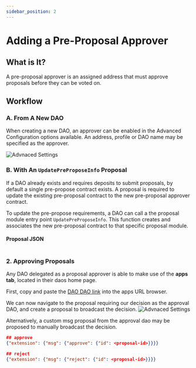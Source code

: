 ```yaml
---
sidebar_position: 2
---
```


# Adding a Pre-Proposal Approver

## What is It?
A pre-proposal approver is an assigned address that must approve proposals before they can be voted on.

## Workflow

### A. From A New DAO
When creating a new DAO, an approver can be enabled in the Advanced Configuration options available. An address, profile or DAO name may be specified as the approver. 

![Advnaced Settings](/img/quickstart/create-dao-advanced-approval.png)
<!-- :::warning
Improperly configuring the approver may result in a DAO being unable to recieve proposals.
::: -->

### B. With An `UpdatePreProposeInfo` Proposal
If a DAO already exists and requires deposits to submit proposals, by default a single pre-propose contract exists. A proposal is required to update the existing pre-proposal contract to the new pre-proposal approver contract. 

To update the pre-propose requirements, a DAO can call a the proposal module entry point `UpdatePreProposeInfo`. This function creates and associates the new pre-proposal contract to that specific proposal module. 

#### Proposal JSON
```json

```

### 2. Approving Proposals
Any DAO delegated as a proposal approver is able to make use of the **apps tab**, located in their daos home page. 

First, copy and paste the [DAO DAO link](https://daodao.zone) into the apps URL browser. 


We can now navigate to the proposal requiring our decision as the approval DAO, and create a proposal to broadcast the decision.
![Advnaced Settings](/img/quickstart/proposal-approver.png)

Alternatively, a custom msg proposal from the approval dao may be proposed to manually broadcast the decision.
```json
## approve 
{"extension": {"msg": {"approve": {"id": <proposal-id>}}}}

## reject
{"extension": {"msg": {"reject": {"id": <proposal-id>}}}}
```